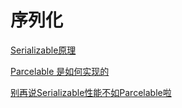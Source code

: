 # 序列化

[Serializable原理](https://juejin.im/entry/5bf622436fb9a04a0b21cbe7)

[Parcelable 是如何实现的](https://juejin.im/post/6854573218334769166#heading-9)

[别再说Serializable性能不如Parcelable啦](https://juejin.im/post/6844903776822771725)

